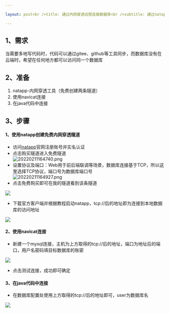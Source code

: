 ```yaml
---

layout: post<br />title: 通过内网穿透远程连接数据库<br />subtitle: 通过natapp内网穿透远程连接mysql数据库<br />date: 2022-02-12<br />author: 刘涵<br />header-img:<br />catalog: true<br />tags:<br />- Mysql<br />- 内网穿透

---
```


## 1、需求
当需要多地写代码时，代码可以通过gitee、github等工具同步，而数据库没有在云端时，希望在任何地方都可以访问同一个数据库
## 2、准备

1. natapp-内网穿透工具（免费创建两条隧道）
1. 使用navicat连接
1. 在java代码中连接
## 3、步骤
#### 1、使用natapp创建免费内网穿透隧道

-  访问[natapp](https://natapp.cn)官网注册账号并实名认证 
-  点击购买隧道进入免费隧道<br />![20220211164740.png](https://cdn.nlark.com/yuque/0/2022/png/2551739/1659156917525-e6d43a60-9ddf-44c5-b8c7-021ac1d47e4a.png#clientId=uaae5f454-ae60-4&crop=0&crop=0&crop=1&crop=1&from=paste&height=146&id=u6d3d87c3&name=20220211164740.png&originHeight=292&originWidth=662&originalType=binary&ratio=1&rotation=0&showTitle=false&size=125032&status=done&style=none&taskId=u788ebe0b-188d-460a-9e19-6bdf5dfb2f9&title=&width=331) 
-  设置协议及端口：Web用于前后端联调等场景，数据库连接基于TCP，所以这里选择TCP协议，端口号为数据库端口号<br />![20220211164927.png](https://cdn.nlark.com/yuque/0/2022/png/2551739/1659156957375-7cc838a9-0476-47a6-b48a-aec311367601.png#clientId=uaae5f454-ae60-4&crop=0&crop=0&crop=1&crop=1&from=paste&height=292&id=u764113ae&name=20220211164927.png&originHeight=583&originWidth=1307&originalType=binary&ratio=1&rotation=0&showTitle=false&size=60866&status=done&style=none&taskId=u2f3de05e-573c-40d6-9ebd-87fae1d258c&title=&width=653.5)
-  点击免费购买即可在我的隧道看到该条隧道 

![](https://gitee.com/peonytao/typora/raw/master/img/20220211165334.png#crop=0&crop=0&crop=1&crop=1&id=bJGTt&originHeight=81&originWidth=1508&originalType=binary&ratio=1&rotation=0&showTitle=false&status=done&style=none&title=)

- 下载官方客户端并根据教程启动natapp，tcp://后的地址即为连接到本地数据库的访问地址

![](https://gitee.com/peonytao/typora/raw/master/img/20220211165637.png#crop=0&crop=0&crop=1&crop=1&id=X0kld&originHeight=480&originWidth=960&originalType=binary&ratio=1&rotation=0&showTitle=false&status=done&style=none&title=)
#### 2、使用navicat连接

- 新建一个mysql连接，主机为上方取得的tcp://后的地址，端口为地址后的端口，用户名密码填目标数据库的账密

![](https://gitee.com/peonytao/typora/raw/master/img/20220211170109.png#crop=0&crop=0&crop=1&crop=1&id=jZmiZ&originHeight=667&originWidth=562&originalType=binary&ratio=1&rotation=0&showTitle=false&status=done&style=none&title=)

- 点击测试连接，成功即可确定
#### 3、在java代码中连接

- 在数据库配置处使用上方取得的tcp://后的地址即可，user为数据库名

![](https://gitee.com/peonytao/typora/raw/master/img/20220211170604.png#crop=0&crop=0&crop=1&crop=1&id=Y2mOB&originHeight=101&originWidth=834&originalType=binary&ratio=1&rotation=0&showTitle=false&status=done&style=none&title=)
